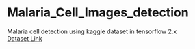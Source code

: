 # Malaria_Cell_Images_detection

Malaria cell detection using kaggle dataset in tensorflow 2.x<br/>
[Dataset Link](https://www.kaggle.com/iarunava/cell-images-for-detecting-malaria)
